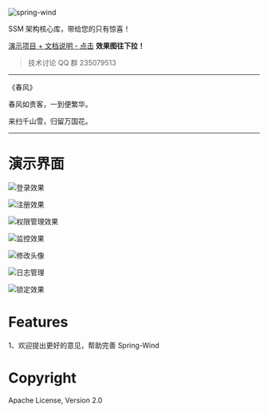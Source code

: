 ﻿![spring-wind](http://git.oschina.net/uploads/images/2016/0410/215321_0c4657f5_12260.png "SSM架构核心库")

SSM 架构核心库，带给您的只有惊喜！

[演示项目 + 文档说明 - 点击](http://git.oschina.net/juapk/SpringWind) **效果图往下拉！**

> 技术讨论 QQ 群 235079513 

------------------------------------------------
《春风》

春风如贵客，一到便繁华。

来扫千山雪，归留万国花。

------------------------------------------------


演示界面
=======

![登录效果](http://git.oschina.net/uploads/images/2016/0423/181624_cd5f4706_12260.png "登录效果")

![注册效果](http://git.oschina.net/uploads/images/2016/0423/181650_811b4427_12260.png "注册效果")

![权限管理效果](http://git.oschina.net/uploads/images/2016/0423/182040_f9e11f03_12260.png "权限管理效果")

![监控效果](http://git.oschina.net/uploads/images/2016/0423/182059_de36d868_12260.png "监控效果")

![修改头像](http://git.oschina.net/uploads/images/2016/0509/224121_d6f7a3ca_12260.png "修改头像")

![日志管理](http://git.oschina.net/uploads/images/2016/0509/224142_5a4f847e_12260.png "日志管理")

![锁定效果](http://git.oschina.net/uploads/images/2016/0415/233245_dc44f2f9_12260.png "锁定效果")


Features
=======

1、欢迎提出更好的意见，帮助完善 Spring-Wind 

Copyright
====================
Apache License, Version 2.0